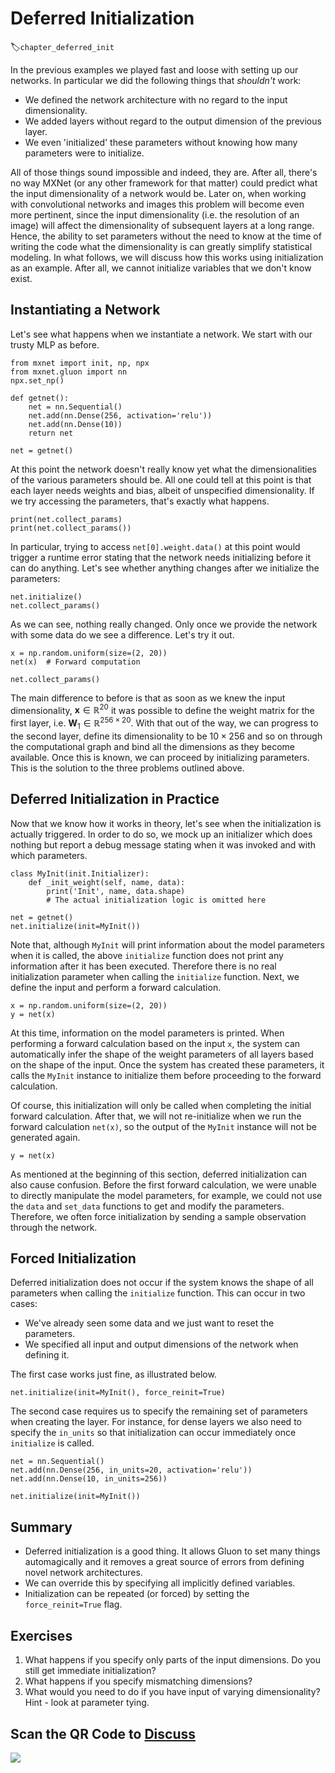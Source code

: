 # Deferred Initialization
:label:`chapter_deferred_init`

In the previous examples we played fast and loose with setting up our networks. In particular we did the following things that *shouldn't* work:

* We defined the network architecture with no regard to the input dimensionality.
* We added layers without regard to the output dimension of the previous layer.
* We even 'initialized' these parameters without knowing how many parameters were to initialize.

All of those things sound impossible and indeed, they are. After all, there's no way MXNet (or any other framework for that matter) could predict what the input dimensionality of a network would be. Later on, when working with convolutional networks and images this problem will become even more pertinent, since the input dimensionality (i.e. the resolution of an image) will affect the dimensionality of subsequent layers at a long range. Hence, the ability to set parameters without the need to know at the time of writing the code what the dimensionality is can greatly simplify statistical modeling. In what follows, we will discuss how this works using initialization as an example. After all, we cannot initialize variables that we don't know exist.

## Instantiating a Network

Let's see what happens when we instantiate a network. We start with our trusty MLP as before.

```{.python .input}
from mxnet import init, np, npx
from mxnet.gluon import nn
npx.set_np()

def getnet():
    net = nn.Sequential()
    net.add(nn.Dense(256, activation='relu'))
    net.add(nn.Dense(10))
    return net

net = getnet()
```

At this point the network doesn't really know yet what the dimensionalities of the various parameters should be. All one could tell at this point is that each layer needs weights and bias, albeit of unspecified dimensionality. If we try accessing the parameters, that's exactly what happens.

```{.python .input}
print(net.collect_params)
print(net.collect_params())
```

In particular, trying to access `net[0].weight.data()` at this point would trigger a runtime error stating that the network needs initializing before it can do anything. Let's see whether anything changes after we initialize the parameters:

```{.python .input}
net.initialize()
net.collect_params()
```

As we can see, nothing really changed. Only once we provide the network with some data do we see a difference. Let's try it out.

```{.python .input}
x = np.random.uniform(size=(2, 20))
net(x)  # Forward computation

net.collect_params()
```

The main difference to before is that as soon as we knew the input dimensionality, $\mathbf{x} \in \mathbb{R}^{20}$ it was possible to define the weight matrix for the first layer, i.e. $\mathbf{W}_1 \in \mathbb{R}^{256 \times 20}$. With that out of the way, we can progress to the second layer, define its dimensionality to be $10 \times 256$ and so on through the computational graph and bind all the dimensions as they become available. Once this is known, we can proceed by initializing parameters. This is the solution to the three problems outlined above.

## Deferred Initialization in Practice

Now that we know how it works in theory, let's see when the initialization is actually triggered. In order to do so, we mock up an initializer which does nothing but report a debug message stating when it was invoked and with which parameters.

```{.python .input  n=22}
class MyInit(init.Initializer):
    def _init_weight(self, name, data):
        print('Init', name, data.shape)
        # The actual initialization logic is omitted here

net = getnet()
net.initialize(init=MyInit())
```

Note that, although `MyInit` will print information about the model parameters when it is called, the above `initialize` function does not print any information after it has been executed.  Therefore there is no real initialization parameter when calling the `initialize` function. Next, we define the input and perform a forward calculation.

```{.python .input  n=25}
x = np.random.uniform(size=(2, 20))
y = net(x)
```

At this time, information on the model parameters is printed. When performing a forward calculation based on the input `x`, the system can automatically infer the shape of the weight parameters of all layers based on the shape of the input. Once the system has created these parameters, it calls the `MyInit` instance to initialize them before proceeding to the forward calculation.

Of course, this initialization will only be called when completing the initial forward calculation. After that, we will not re-initialize when we run the forward calculation `net(x)`, so the output of the `MyInit` instance will not be generated again.

```{.python .input}
y = net(x)
```

As mentioned at the beginning of this section, deferred initialization can also cause confusion. Before the first forward calculation, we were unable to directly manipulate the model parameters, for example, we could not use the `data` and `set_data` functions to get and modify the parameters. Therefore, we often force initialization by sending a sample observation through the network.

## Forced Initialization

Deferred initialization does not occur if the system knows the shape of all parameters when calling the `initialize` function. This can occur in two cases:

* We've already seen some data and we just want to reset the parameters.
* We specified all input and output dimensions of the network when defining it.

The first case works just fine, as illustrated below.

```{.python .input}
net.initialize(init=MyInit(), force_reinit=True)
```

The second case requires us to specify the remaining set of parameters when creating the layer. For instance, for dense layers we also need to specify the `in_units` so that initialization can occur immediately once `initialize` is called.

```{.python .input}
net = nn.Sequential()
net.add(nn.Dense(256, in_units=20, activation='relu'))
net.add(nn.Dense(10, in_units=256))

net.initialize(init=MyInit())
```

## Summary

* Deferred initialization is a good thing. It allows Gluon to set many things automagically and it removes a great source of errors from defining novel network architectures.
* We can override this by specifying all implicitly defined variables.
* Initialization can be repeated (or forced) by setting the `force_reinit=True` flag.


## Exercises

1. What happens if you specify only parts of the input dimensions. Do you still get immediate initialization?
1. What happens if you specify mismatching dimensions?
1. What would you need to do if you have input of varying dimensionality? Hint - look at parameter tying.

## Scan the QR Code to [Discuss](https://discuss.mxnet.io/t/2327)

![](../img/qr_deferred-init.svg)
